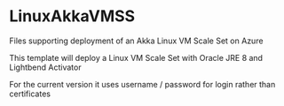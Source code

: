 # LinuxAkkaVMSS
Files supporting deployment of an Akka Linux VM Scale Set on Azure

This template will deploy a Linux VM Scale Set with Oracle JRE 8 and Lightbend Activator

For the current version it uses username / password for login rather than certificates
